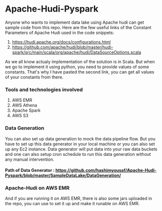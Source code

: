 # Apache-Hudi-Pyspark
Anyone who wants to implement data lake using Apache hudi can get sample code from this repo.
Here are the few useful links of the Constant Parameters of Apache Hudi used in the code snippets:
  1. https://hudi.apache.org/docs/configurations.html
  2. https://github.com/apache/hudi/blob/master/hudi-spark/src/main/scala/org/apache/hudi/DataSourceOptions.scala

As we all know actualy implementation of the solution is in Scala. But when we go to implement it using python, you need to provide values of some constants. That's why I have pasted the second link, you can get all values of your constants from there.

### Tools and technologies involved
  1. AWS EMR
  2. AWS Athena
  3. Apache Spark
  4. AWS S3
  
### Data Generation
You can also set up data generation to mock the data pipeline flow. But you have to set up this data generator in your local machine or you can also set up any Ec2 instance. Data generator will put data into your raw data buckets and one can also setup cron schedule to run this data generation without any manual intervention. 
#### Path of Data Generator : https://github.com/hashimyousaf/Apache-Hudi-Pyspark/blob/master/SampleDataLake/DataGeneration/
  
### Apache-Hudi on AWS EMR
And if you are running it on AWS EMR, there is also some jars uploaded in the repo, you can use to set it up and make it runable on AWS EMR.



